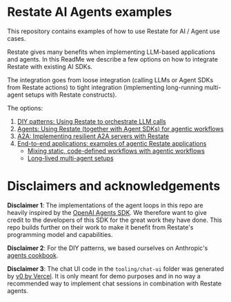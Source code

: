 # Restate AI Agents examples

This repository contains examples of how to use Restate for AI / Agent use cases.

Restate gives many benefits when implementing LLM-based applications and agents. 
In this ReadMe we describe a few options on how to integrate Restate with existing AI SDKs.

The integration goes from loose integration (calling LLMs or Agent SDKs from Restate actions) to tight integration (implementing long-running multi-agent setups with Restate constructs).

The options:
1. [DIY patterns: Using Restate to orchestrate LLM calls](diy-patterns)
2. [Agents: Using Restate (together with Agent SDKs) for agentic workflows](agents)
3. [A2A: Implementing resilient A2A servers with Restate](a2a)
4. [End-to-end applications: examples of agentic Restate applications](e_a2a)
   - [Mixing static, code-defined workflows with agentic workflows](#mixing-static-code-defined-workflows-with-agentic-workflows)
   - [Long-lived multi-agent setups](#long-lived-multi-agent-setups)


# Disclaimers and acknowledgements

**Disclaimer 1**: The implementations of the agent loops in this repo are heavily inspired by the [OpenAI Agents SDK](https://github.com/openai/openai-agents-python). 
We therefore want to give credit to the developers of this SDK for the great work they have done.
This repo builds further on their work to make it benefit from Restate's programming model and capabilities.

**Disclaimer 2**: For the DIY patterns, we based ourselves on Anthropic's [agents cookbook](https://github.com/anthropics/anthropic-cookbook/tree/main/patterns/agents).

**Disclaimer 3**: The chat UI code in the `tooling/chat-ui` folder was generated by [v0 by Vercel](https://v0.dev/). 
It is only meant for demo purposes and in no way a recommended way to implement chat sessions in combination with Restate agents. 